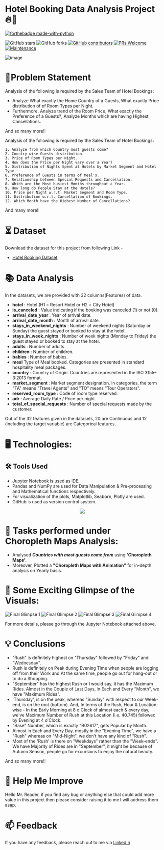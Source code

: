 
# Hotel Booking Data Analysis Project 🔥🍁

<p align="center">

  [![forthebadge made-with-python](http://ForTheBadge.com/images/badges/made-with-python.svg)](https://www.python.org/)
  
  ![GitHub stars](https://img.shields.io/github/stars/Lokesh-Attarde/Hotel_Booking_Data_Analysis)
  ![GitHub forks](https://img.shields.io/github/forks/Lokesh-Attarde/Hotel_Booking_Data_Analysis)
  [![GitHub contributors](https://img.shields.io/github/contributors/Lokesh-Attarde/Hotel_Booking_Data_Analysis.svg)](https://GitHub.com/Lokesh-Attarde/Hotel_Booking_Data_Analysis/graphs/contributors/)
  [![PRs Welcome](https://img.shields.io/badge/PRs-welcome-brightgreen.svg?style=flat-square)](http://makeapullrequest.com)
  [![Maintenance](https://img.shields.io/badge/Maintained%3F-yes-green.svg)](https://GitHub.com/Naereen/StrapDown.js/graphs/commit-activity)
</p>  

![image](https://user-images.githubusercontent.com/84115928/140745716-6591df44-5f14-47e4-a557-6959f9591fd3.jpg)

# 📝Problem Statement
Analysis of the following is required by the Sales Team of Hotel Bookings:
- Analyze What exactly the Home Country of a Guests, What exactly Price distribution of of Room Types per Night.
- Furthermore, Analyze trend of the Room Price, What exactly the Preference of a Guests?, Analyze Months which are having Highest Cancellations.

And so many more!!


Analysis of the following is required by the Sales Team of Hotel Bookings:

    1. Analyze from which Country most guests come?
    2. Country-wise Guests distribution.
    3. Price of Room Types per Night.
    4. How does the Price per Night vary over a Year?
    5. Distribution of Nights Spent at Hotels by Market Segment and Hotel Type.
    6. Preference of Guests in terms of Meal's.
    7. Relationship between Special Requests and Cancellation.
    8. Which are the Most busiest Months throughout a Year.
    9. How long do People Stay at the Hotels?
    10. Price per Night w.r.t. Market Segment and Room Type.
    11. Distribution w.r.t. Cancellation of Bookings.
    12. Which Month have the Highest Number of Cancellations?

And many more!!

# ⏳ Dataset
Download the dataset for this project from following Link -
* [Hotel Booking Dataset](https://github.com/Lokesh-Attarde/Hotel_Booking_Data_Analysis/blob/305582b840d1dccedb983e1c9afaf66e42946588/hotel_bookings.csv)

# 📚 Data Analysis
In the datasets, we are provided with 32 columns(Features) of data.

* **hotel** : Hotel (H1 = Resort Hotel or H2 = City Hotel)
* **is_canceled** : Value indicating if the booking was canceled (1) or not (0).
* **arrival_date_year** : Year of arrival date.
* **arrival_date_month** : Month of arrival date.
* **stays_in_weekend_nights** : Number of weekend nights (Saturday or Sunday) the guest stayed or booked to stay at the hotel.
* **stays_in_week_nights** : Number of week nights (Monday to Friday) the guest stayed or booked to stay at the hotel.
* **adults** : Number of adults.
* **children** : Number of children.
* **babies** : Number of babies.
* **meal** Type of Meal booked. Categories are presented in standard hospitality meal packages.
* **country** : Country of Origin. Countries are represented in the ISO 3155–3:2013 format.
* **market_segment** : Market segment designation. In categories, the term "TA" means "Travel Agents" and "TO" means "Tour Operators".
* **reserved_room_type** : Code of room type reserved.
* **adr** : Average Daily Rate / Price per night.
* **total_of_special_requests** : Number of special requests made by the customer.

Out of the 32 features given in the datasets, 20 are Continuous and 12 (including the target variable) are Categorical features.

# 🖥️ Technologies:
## 🛠️ Tools Used
* Jupyter Notebook is used as IDE.
* Pandas and NumPy are used for Data Manipulation & Pre-processing and Mathematical functions respectively.
* For visualization of the plots, Matplotlib, Seaborn, Plotly are used.
* GitHub is used as version control system.

<p align="center">
  <img src="https://user-images.githubusercontent.com/84115928/141269995-77714aa7-9b0c-4b11-a94c-e1639a0a743b.png">
</p>

# 🎉 Tasks performed under Choropleth Maps Analysis:
* Analysed ***Countries with most guests come from*** using **'Choropleth Maps'**.
* Moreover, Plotted a **"Choropleth Maps with Animation"** for in-depth analysis on Yearly basis.

# 🌱 Some Exciting Glimpse of the Visuals:
![Final Glimpse 1](https://user-images.githubusercontent.com/84115928/140725706-33748c98-c5b7-4e5c-80e3-b06b9cf1e7de.gif)
![Final Glimpse 2](https://user-images.githubusercontent.com/84115928/140718150-ae634d16-4d21-4250-814e-3a1b246c5996.gif)
![Final Glimpse 3](https://user-images.githubusercontent.com/84115928/140723990-69a9eebd-e130-4ba3-93ec-75ec5857b7f6.gif)
![Final Glimpse 4](https://user-images.githubusercontent.com/84115928/140724037-6c69ef19-e35d-45f9-89af-3f20b9852f54.gif)

For more details, please go through the Jupyter Notebook attached above.

# 💡 Conclusions
* "Rush" is definitely highest on "Thursday" followed by "Friday" and "Wednesday".
* Rush is definitely on Peak during Evening Time when people are logging off from their Work and At the same time, people go out for hang-out or to do a Shopping.
* "September" has the highest Rush or I would say, it has the Maximum Rides.
  Almost in the Couple of Last Days, in Each and Every "Month", we have "Maximum Rides".
* 'Thursday', is on the peak, whereas "Sunday" with respect to our Week-end, is on the root (bottom).
  And, In terms of the Rush, Hour & Location-wise - In the Early Morning at 8 o'Clock of almost each & every day, we've Maximum Number of Rush at this Location (I.e. 40.745) followed by Evening at 4 o'Clock.
* "Base" Number, which is exactly "B02617", gets Popular by Month.
* Almost in Each and Every Day, mostly in the "Evening Time", we have a "Rush" whereas on "Mid-Night", we don't have any kind of "Rush".
* Most of the 'Rush' is there on "Weekdays" rather than the "Week-ends".
  We have Majority of Rides are in "September", it might be because of Autumn Season, people go for excursions to enjoy the natural beauty.

And so many more!!

# 🎉 Help Me Improve
Hello Mr. Reader, if you find any bug or anything else that could add more value in this project then please consider raising it to me I will address them asap.
  
# 📫 Feedback
If you have any feedback, please reach out to me via [LinkedIn](https://www.linkedin.com/in/lokesh-attarde-145086141/)
